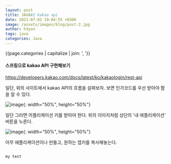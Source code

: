 ```yaml
---
layout: post
title: JAVA#2 kakao api
date: 2021-07-02 19:04:55 +0300
image: /assets/images/blog/post-2.jpg
author: h3yon
tags: java
categories: Java
---
```


{{page.categories | capitalize | join: ', '}}


<h4>스프링으로 kakao API 구현해보기</h4>


https://developers.kakao.com/docs/latest/ko/kakaologin/rest-api

일단, 위의 사이트에서 kakao API의 흐름을 살펴보자.
보면 인가코드를 우선 받아야 함을 알 수 있다.

![image](https://user-images.githubusercontent.com/46602874/124142896-9a798600-dac5-11eb-8cc3-1ebab94bd2b1.png){: width="50%", height="50%"}

일단 그러면 어플리케이션 키를 받아야 한다.
위의 이미지처럼 상단의 '내 애플리케이션' 버튼을 누른다.

![image](https://user-images.githubusercontent.com/46602874/124144091-9d28ab00-dac6-11eb-8d3a-f73b5e1f40e0.png){: width="50%", height="50%"}

아무 애플리케이션이나 만들고,
원하는 앱키를 복사해놓는다.

<pre>
<code>
my test
</pre>
</code>
